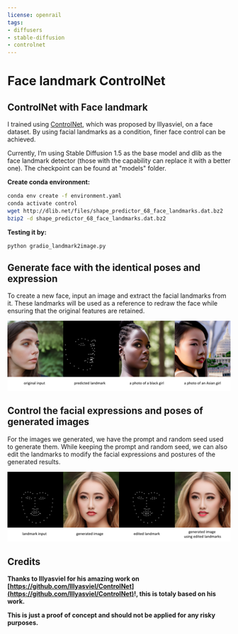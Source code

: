 ```yaml
---
license: openrail
tags:
- diffusers
- stable-diffusion
- controlnet
---
```

# Face landmark ControlNet

## ControlNet with Face landmark

I trained using [ControlNet](https://github.com/lllyasviel/ControlNet), which was proposed by lllyasviel, on a face dataset. By using facial landmarks as a condition, finer face control can be achieved.

Currently, I’m using Stable Diffusion 1.5 as the base model and dlib as the face landmark detector (those with the capability can replace it with a better one). The checkpoint can be found at "models" folder.

**Create conda environment:**

```sh
conda env create -f environment.yaml
conda activate control
wget http://dlib.net/files/shape_predictor_68_face_landmarks.dat.bz2
bzip2 -d shape_predictor_68_face_landmarks.dat.bz2
```

**Testing it by:**

```
python gradio_landmark2image.py
```

## Generate face with the identical poses and expression

To create a new face, input an image and extract the facial landmarks from it. These landmarks will be used as a reference to redraw the face while ensuring that the original features are retained.

![Generate face with the identical poses and expression](https://raw.githubusercontent.com/Georgefwt/Face-Landmark-ControlNet/master/assets/Generatefacewiththeidenticalposesandexpression.png)

## Control the facial expressions and poses of generated images

For the images we generated, we have the prompt and random seed used to generate them. While keeping the prompt and random seed, we can also edit the landmarks to modify the facial expressions and postures of the generated results.

![Controlthefacialexpressionsandposesofgeneratedimages](https://raw.githubusercontent.com/Georgefwt/Face-Landmark-ControlNet/master/assets/Controlthefacialexpressionsandposesofgeneratedimages.png)

## Credits

**Thanks to lllyasviel for his amazing work on [https://github.com/lllyasviel/ControlNet](https://github.com/lllyasviel/ControlNet)!, this is totaly based on his work.**

**This is just a proof of concept and should not be applied for any risky purposes.**